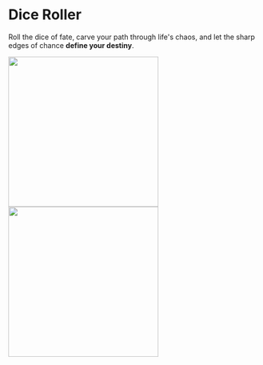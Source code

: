 # Dice Roller
Roll the dice of fate, carve your path through life's chaos, and let the sharp edges of chance **define your destiny**.

<img src="https://github.com/thisisrajneel/dice-roller/assets/57566058/85312e71-7460-44fb-b17e-ced2d9f97b55" width="300" >
<img src="https://github.com/thisisrajneel/dice-roller/assets/57566058/92f327ea-63b3-46fc-a5fb-a85613279b5b" width="300" >
